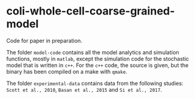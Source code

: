 # coli-whole-cell-coarse-grained-model

Code for paper in preparation.

The folder `model-code` contains all the model analytics and simulation functions, mostly in `matlab`, except the simulation code for the stochastic model that is written in `c++`.
For the `c++` code, the source is given, but the binary has been compiled on a make with `qmake`.


The folder `experimental-data` contains data from the following studies: `Scott et al., 2010`, `Basan et al., 2015` and `Si et al., 2017`.
